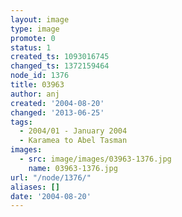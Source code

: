 ```yaml
---
layout: image
type: image
promote: 0
status: 1
created_ts: 1093016745
changed_ts: 1372159464
node_id: 1376
title: 03963
author: anj
created: '2004-08-20'
changed: '2013-06-25'
tags:
  - 2004/01 - January 2004
  - Karamea to Abel Tasman
images:
  - src: image/images/03963-1376.jpg
    name: 03963-1376.jpg
url: "/node/1376/"
aliases: []
date: '2004-08-20'
---
```


